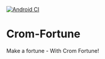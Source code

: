 [![Android CI](https://github.com/alwa/Crom-Fortune/actions/workflows/android.yml/badge.svg?branch=master)](https://github.com/alwa/Crom-Fortune/actions/workflows/android.yml)

# Crom-Fortune
Make a fortune - With Crom Fortune!
